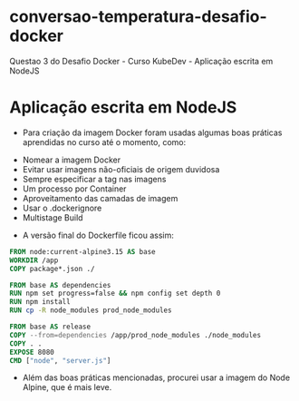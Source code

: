 # conversao-temperatura-desafio-docker
Questao 3 do Desafio Docker - Curso KubeDev - Aplicação escrita em NodeJS



# ########################################################################################################################################
# Aplicação escrita em NodeJS

- Para criação da imagem Docker foram usadas algumas boas práticas aprendidas no curso até o momento, como:

* Nomear a imagem Docker
* Evitar usar imagens não-oficiais de origem duvidosa
* Sempre especificar a tag nas imagens
* Um processo por Container
* Aproveitamento das camadas de imagem
* Usar o .dockerignore
* Multistage Build

- A versão final do Dockerfile ficou assim:

~~~Dockerfile
FROM node:current-alpine3.15 AS base
WORKDIR /app
COPY package*.json ./

FROM base AS dependencies
RUN npm set progress=false && npm config set depth 0
RUN npm install
RUN cp -R node_modules prod_node_modules

FROM base AS release
COPY --from=dependencies /app/prod_node_modules ./node_modules
COPY . .
EXPOSE 8080
CMD ["node", "server.js"]
~~~

- Além das boas práticas mencionadas, procurei usar a imagem do Node Alpine, que é mais leve.